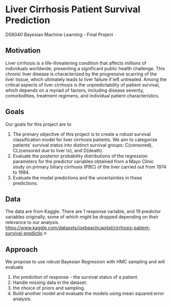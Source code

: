 # Liver Cirrhosis Patient Survival Prediction
DS6040 Bayesian Machine Learning - Final Project

## Motivation
Liver cirrhosis is a life-threatening condition that affects millions of
individuals worldwide, presenting a significant public health challenge. This chronic
liver disease is characterized by the progressive scarring of the liver tissue, which
ultimately leads to liver failure if left untreated. Among the critical aspects of liver
cirrhosis is the unpredictability of patient survival, which depends on a myriad of
factors, including disease severity, comorbidities, treatment regimens, and individual
patient characteristics.

## Goals
Our goals for this project are to
1) The primary objective of this project is to create a robust survival classification
model for liver cirrhosis patients. We aim to categorize patients’ survival status
into distinct survival groups: C(censored), CL(censored due to liver tx), and
D(death).
2) Evaluate the posterior probability distributions of the regression parameters
for the predictor variables obtained from a Mayo Clinic study on primary biliary
cirrhosis (PBC) of the liver carried out from 1974 to 1984.
3) Evaluate the model predictions and the uncertainties in these predictions.

## Data 
The data are from Kaggle. There are 1 response variable, and 19 predictor
variables originally, some of which might be dropped depending on their relevance to
our analysis.
https://www.kaggle.com/datasets/joebeachcapital/cirrhosis-patient-survival-predictio
n

## Approach
We propose to use robust Bayesian Regression with HMC sampling and
will evaluate
1) the prediction of response - the survival status of a patient.
2) Handle missing data in the dataset.
3) the choice of priors and sampling.
4) Build another model and evaluate the models using mean squared error
analysis.
